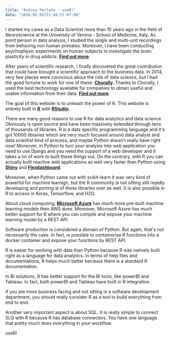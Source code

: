 ```yaml
---
title: "Andrea Perlato - useR!"
date: "2016-05-05T21:48:51-07:00"
---
```


I started my caree as a Data Scientist more than 10 years ago in the field of Neuroscience at the University of Verona - School of Medicine, Italy. As point person in data analysis, I studied the single and multi-unit recordings from behaving non human primates. Moreover, I have been conducting psychophysic experiments on human subjects to investigate the brain plasticity in drug addicts. 
[**Find out more**](http://www.attention-lab.net).

After years of scientific research, I finally discovered the great contribution that could have brought a scientific approach to the business data. In 2014, very few places were conscious about the role of data science, but I had the good fortune to work for one of these: [**Chorally**](https://chorally.com/). Thanks to Chorally, I used the best technology available for companies to obtain useful and usable information from their data.
[**Find out more**](https://www.linkedin.com/in/andreaperlato/).

The goal of this website is to unleash the power of R.
This website is entirely built in [**R**](https://www.r-project.org/) with [**RStudio**](https://www.rstudio.com/).

There are many good reasons to use R for data analytics and data science. Obviously is open source and have been massively extended through tens of thousands of libraries. R is a data specific programming language and it's got 10000 libraries which are very much focused around data analyst and data scientist kind of process, and maybe Python doesn't really have right now! Moreover, in Python to turn your analysis into web application you need to use Django and you need the support of a web developer and it takes a lot of work to built these things out. 
On the contrary, with R you can actually built reactive web applications as well very faster than Python using [**Shiny**](http://shiny.rstudio.com/) and [**Flexdashboard**](https://rmarkdown.rstudio.com/flexdashboard/).

Moreover, when Python came out with scikit-learn it was very kind of powerful for machine learnign, but the R community is not sitting still repidly developing and porting al of these libraries over as well. It is also possible in R to access in Keras, Tensorflow, and H2O.

About cloud computing, [**Microsoft Azure**](https://studio.azureml.net/) has much more pre-built machine learning models then AWS does. Moreover, Microsoft Azure has much better support for R where you can compile and expose your machine learning model by a REST API.

Software production is considered a domain of Python. But again, that's not necessarily the case. 
In fact, is possible to containerise R functions into a docker container and expose your functions by REST API.

R is easier for working with data than Python because R was natively built right as a language for data analytics.
In terms of help files and documentations, R helps much better because there is a standard R documentation.

In BI solutions, R has better support for the BI tools, like powerBI and Tableau. In fact, both powerBI and Tableau have built in R integration.

If you are more business facing and not sitting in a software development department, you should really consider R as a tool to build everything from end to end. 

Another very important aspect is about SQL. It is really simple to connect SLQ with R because R has database connectors.
You have one language that pretty much does everything in your workflow.

useR!





